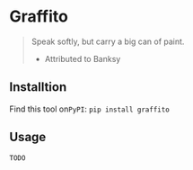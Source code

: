 # Graffito

> Speak softly, but carry a big can of paint.
> - Attributed to Banksy

## Installtion

Find this tool on`PyPI`: `pip install graffito`

## Usage

`TODO`
